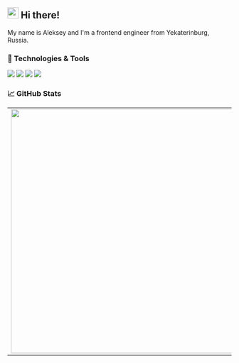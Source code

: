 ## <img src="https://raw.githubusercontent.com/extremecodetv/extremecodetv/master/wave.gif" width="25px"> Hi there!

My name is Aleksey and I'm a frontend engineer from Yekaterinburg, Russia.

### 🔧 Technologies & Tools

![](https://img.shields.io/badge/Editor-WebStorm-informational?style=flat-square&logo=WebStorm&logoColor=white&color=3178C6)
![](https://img.shields.io/badge/Code-React-informational?style=flat-square&logo=react&logoColor=white&color=61DAFB)
![](https://img.shields.io/badge/Code-TypeScript-informational?style=flat-square&logo=TypeScript&logoColor=white&color=3178C6)
![](https://img.shields.io/badge/Code-JavaScript-informational?style=flat-square&logo=JavaScript&logoColor=white&color=F7DF1E)

### 📈 GitHub Stats

<p align="center">
  <table>
    <tr>
        <td><img width="550px" align="left" src="https://github-readme-stats.vercel.app/api?username=rushelex&hide_border=true&count_private=false&layout=compact&hide_title=true&show_icons=true&theme=buefy&icon_color=5194f0&bg_color=ffffff" /></td>
        <td><img width="550px" src="https://github-readme-stats.vercel.app/api/top-langs/?username=rushelex&hide=html,vue,shell,dockerfile&layout=compact&hide_border=true&hide_title=true&theme=buefy&icon_color=5194f0&bg_color=ffffff"/></td>
    </tr>   
  </table>
</p>
